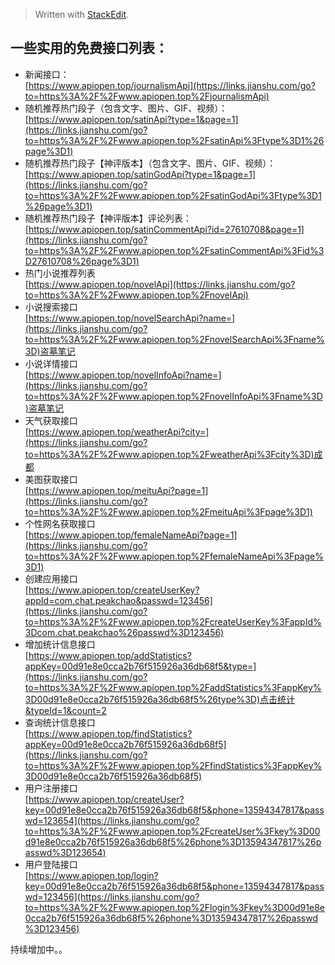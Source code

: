 


> Written with [StackEdit](https://stackedit.io/).
## 一些实用的免费接口列表：

-   新闻接口：  
    [https://www.apiopen.top/journalismApi](https://links.jianshu.com/go?to=https%3A%2F%2Fwww.apiopen.top%2FjournalismApi)
-   随机推荐热门段子（包含文字、图片、GIF、视频）：  
    [https://www.apiopen.top/satinApi?type=1&page=1](https://links.jianshu.com/go?to=https%3A%2F%2Fwww.apiopen.top%2FsatinApi%3Ftype%3D1%26page%3D1)
-   随机推荐热门段子【神评版本】（包含文字、图片、GIF、视频）：  
    [https://www.apiopen.top/satinGodApi?type=1&page=1](https://links.jianshu.com/go?to=https%3A%2F%2Fwww.apiopen.top%2FsatinGodApi%3Ftype%3D1%26page%3D1)
-   随机推荐热门段子【神评版本】评论列表：  
    [https://www.apiopen.top/satinCommentApi?id=27610708&page=1](https://links.jianshu.com/go?to=https%3A%2F%2Fwww.apiopen.top%2FsatinCommentApi%3Fid%3D27610708%26page%3D1)
-   热门小说推荐列表  
    [https://www.apiopen.top/novelApi](https://links.jianshu.com/go?to=https%3A%2F%2Fwww.apiopen.top%2FnovelApi)
-   小说搜索接口  
    [https://www.apiopen.top/novelSearchApi?name=](https://links.jianshu.com/go?to=https%3A%2F%2Fwww.apiopen.top%2FnovelSearchApi%3Fname%3D)盗墓笔记
-   小说详情接口  
    [https://www.apiopen.top/novelInfoApi?name=](https://links.jianshu.com/go?to=https%3A%2F%2Fwww.apiopen.top%2FnovelInfoApi%3Fname%3D)盗墓笔记
-   天气获取接口  
    [https://www.apiopen.top/weatherApi?city=](https://links.jianshu.com/go?to=https%3A%2F%2Fwww.apiopen.top%2FweatherApi%3Fcity%3D)成都
-   美图获取接口  
    [https://www.apiopen.top/meituApi?page=1](https://links.jianshu.com/go?to=https%3A%2F%2Fwww.apiopen.top%2FmeituApi%3Fpage%3D1)
-   个性网名获取接口  
    [https://www.apiopen.top/femaleNameApi?page=1](https://links.jianshu.com/go?to=https%3A%2F%2Fwww.apiopen.top%2FfemaleNameApi%3Fpage%3D1)
-   创建应用接口  
    [https://www.apiopen.top/createUserKey?appId=com.chat.peakchao&passwd=123456](https://links.jianshu.com/go?to=https%3A%2F%2Fwww.apiopen.top%2FcreateUserKey%3FappId%3Dcom.chat.peakchao%26passwd%3D123456)
-   增加统计信息接口  
    [https://www.apiopen.top/addStatistics?appKey=00d91e8e0cca2b76f515926a36db68f5&type=](https://links.jianshu.com/go?to=https%3A%2F%2Fwww.apiopen.top%2FaddStatistics%3FappKey%3D00d91e8e0cca2b76f515926a36db68f5%26type%3D)点击统计&typeId=1&count=2
-   查询统计信息接口  
    [https://www.apiopen.top/findStatistics?appKey=00d91e8e0cca2b76f515926a36db68f5](https://links.jianshu.com/go?to=https%3A%2F%2Fwww.apiopen.top%2FfindStatistics%3FappKey%3D00d91e8e0cca2b76f515926a36db68f5)
-   用户注册接口  
    [https://www.apiopen.top/createUser?key=00d91e8e0cca2b76f515926a36db68f5&phone=13594347817&passwd=123654](https://links.jianshu.com/go?to=https%3A%2F%2Fwww.apiopen.top%2FcreateUser%3Fkey%3D00d91e8e0cca2b76f515926a36db68f5%26phone%3D13594347817%26passwd%3D123654)
-   用户登陆接口  
    [https://www.apiopen.top/login?key=00d91e8e0cca2b76f515926a36db68f5&phone=13594347817&passwd=123456](https://links.jianshu.com/go?to=https%3A%2F%2Fwww.apiopen.top%2Flogin%3Fkey%3D00d91e8e0cca2b76f515926a36db68f5%26phone%3D13594347817%26passwd%3D123456)

持续增加中。。